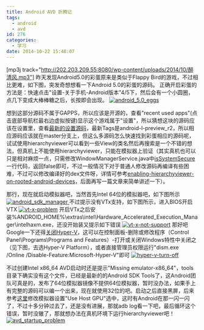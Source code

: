 ```yaml
---
title: Android AVD 折腾记
tags:
  - android
  - avd
id: 276
categories:
  - 学习
date: 2014-10-22 15:48:07
---
```


[mp3j track="http://202.203.209.55:8080/wp-content/uploads/2014/10/醉清风.mp3"]
昨天发现Android5.0的彩蛋原来是类似于Flappy Bird的游戏，不过相比更难，如下图，突发奇想想看一下Android 5.0的彩蛋的源码。<!--more-->
正确开启彩蛋的方法是：快速点击"设置-关于手机-Android版本"4/5下，然后会有一个小圆圈，点几下变成大棒棒糖之后，长按即会出现。
[![android_5.0_eggs](http://202.203.209.55:8080/wp-content/uploads/2014/10/android_5.0_eggs.png)](http://202.203.209.55:8080/wp-content/uploads/2014/10/android_5.0_eggs.png)

想到这部分源码不属于GAPPS，所以应该是开源的，查看"recent used apps"(点击底部导航栏最右边虚拟按键)显示这个游戏属于"设置"，所以猜想这块的源码应该在设置里，查看[最新的设置源码](https://android.googlesource.com/platform/packages/apps/Settings/)，最新Tags是android-l-preview_r2，所以相应源码应该就在master分支上，但这么多源码怎么快速找到彩蛋相应的源码呢，试试使用hierarchyviewer可以看到一些View的类名然后再搜索是一个不错的想法，但真机上不能使用hierarchyviewer，只能在模拟器上验证（其实真机也可以只是相对麻烦一点，只需修改WindowManagerService.java中[isSystemSecure](https://github.com/android/platform_frameworks_base/blob/master/services/java/com/android/server/wm/WindowManagerService.java#LC6179)一行代码，返回false即可，不过一般情况下对于普通人修改源码再编译有些困难，不过可以修改编译好的dex文件呀，详情可参考[enabling-hierarchyviewer-on-rooted-android-devices](http://blog.apkudo.com/2012/07/26/enabling-hierarchyviewer-on-rooted-android-devices/)，后面再写一篇文章来简单讲述一下）。

那行，现在就启动模拟器吧，当然首先Intel 64位的模拟器吧，如下图所示
[![android_sdk_manager](http://202.203.209.55:8080/wp-content/uploads/2014/10/android_sdk_manager.png)
](http://202.203.209.55:8080/wp-content/uploads/2014/10/android_sdk_manager.png)不过提示没有VTx支持，如下图所示，进入BIOS开启VTX
[![vt-x-problem](http://202.203.209.55:8080/wp-content/uploads/2014/10/vt-x-problem.png)](http://202.203.209.55:8080/wp-content/uploads/2014/10/vt-x-problem.png)
开启VTx之后安装%ANDROID_HOME%\extras\intel\Hardware_Accelerated_Execution_Manager\intelhaxm.exe，还没开始装又提示如下错误
[![vt-x-not-support](http://202.203.209.55:8080/wp-content/uploads/2014/10/vt-x-not-support.png)](http://202.203.209.55:8080/wp-content/uploads/2014/10/vt-x-not-support.png)
那好吧Google一下还得[关闭Hyper-V](http://stackoverflow.com/questions/16091677/intel-haxm-installation-error-this-computer-does-not-support-intel-virtualizat)，这可以在控制面板-删除或修改程序（Control Panel\Programs\Programs and Features）-打开或关闭Windows特性中关闭之（见下图，去选Hyper-V Platform），或者直接管理员权限运行"dism.exe /Online /Disable-Feature:Microsoft-Hyper-V"即可
[![hyper-v-turn-off](http://202.203.209.55:8080/wp-content/uploads/2014/10/hyper-v-turn-off.png)](http://202.203.209.55:8080/wp-content/uploads/2014/10/hyper-v-turn-off.png)

不过创建Intel x86_64 AVD启动时还是提示"Missing emulator-x86_64"，tools目录下确实没有这个文件，已经是最新的的Android SDK Tools了，这Android团队可真是的，发布了64位模拟器镜像不提供64位模拟器，暂时没办法，如果手上有完整的源码可以编一个出来，现在就使用32位的吧。启动之后直接黑屏，后来参考[这里](http://stackoverflow.com/questions/10022580/android-emulator-shows-nothing-except-black-screen-and-adb-devices-shows-device "android-emulator-shows-nothing-except-black-screen-and-adb-devices-shows-device")修改模拟器设置"Use Host GPU"选中，这时有Android在那一闪一闪了，不过十多分钟过去了，还是没有进展，那就adb log看一下吧，最后循环这个错误，暂时没辙了，那就想办法在真机环境下运行hierarchyviewer吧！
[![avd_startup_problem](http://202.203.209.55:8080/wp-content/uploads/2014/10/avd_startup_problem.png)](http://202.203.209.55:8080/wp-content/uploads/2014/10/avd_startup_problem.png)